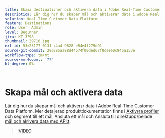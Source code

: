```yaml
---
title: Skapa destinationer och aktivera data i Adobe Real-Time Customer Data Platform (RTCDP)
description: Lär dig hur du skapar mål och aktiverar data i Adobe Real-Time Customer Data Platform
solution: Real-Time Customer Data Platform
feature: Destinations
role: User, Admin
level: Beginner
jira: KT-3798
thumbnail: 29710.jpg
exl-id: 53e23177-0131-44a4-9828-e54e4f279d91
source-git-commit: 286c85aa88d44574f00ded67f0de8e0c945a153e
workflow-type: tm+mt
source-wordcount: '77'
ht-degree: 0%

---
```


# Skapa mål och aktivera data

Lär dig hur du skapar mål och aktiverar data i Adobe Real-Time Customer Data Platform. Mer detaljerad produktdokumentation finns i [Aktivera profiler och segment till ett mål](https://experienceleague.adobe.com/docs/experience-platform/rtcdp/destinations/dest-tutorials/activate-destinations.html), [Ansluta ett mål](https://experienceleague.adobe.com/docs/experience-platform/rtcdp/destinations/dest-tutorials/connect-destination.html) och [Ansluta till direktuppspelade mål och aktivera data med API:t](https://experienceleague.adobe.com/docs/experience-platform/rtcdp/destinations/api-tutorials/streaming-destinations-api-tutorial.html).

>[!VIDEO](https://video.tv.adobe.com/v/29710?learn=on&enablevpops)

